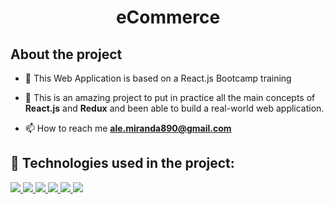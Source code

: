 <h1 align="center">eCommerce</h1>

## About the project

- 🔭 This Web Application is based on a React.js Bootcamp training 

- 🌱 This is an amazing project to put in practice all the main concepts of **React.js** and **Redux** and been able to build a real-world web application.

- 📫 How to reach me **ale.miranda890@gmail.com**


## 🚀 Technologies used in the project:

<div> 
    <a href="https://reactjs.org/" target="_blank"> <img src="https://img.icons8.com/color/48/000000/react-native.png"/> </a>
    <a href="https://redux.js.org" target="_blank"> <img src="https://img.icons8.com/color/48/000000/redux.png"/> </a>
    <a href="https://sass-lang.com/" target="_blank"> <img src="https://img.icons8.com/color/48/000000/sass.png"/> </a> 
    <a href="https://stripe.com/en-ca" target="_blank"><img src="https://img.icons8.com/fluency/48/000000/stripe.png"/> </a>
    <a href="https://firebase.google.com/" target="_blank"> <img src="https://img.icons8.com/color/48/000000/firebase.png"/> </a> 
    <a href="https://git-scm.com/" target="_blank"> <img src="https://img.icons8.com/color/48/000000/git.png"/> </a> 
</div>
<br/>


